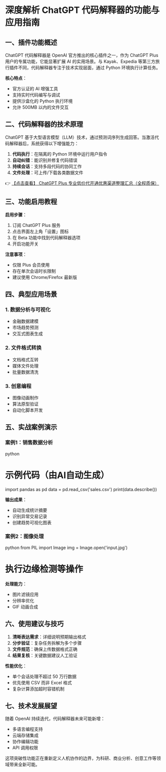 # 深度解析 ChatGPT 代码解释器的功能与应用指南

## 一、插件功能概述

ChatGPT 代码解释器是 OpenAI 官方推出的核心插件之一，作为 ChatGPT Plus 用户的专属功能，它能显著扩展 AI 的实用场景。与 Kayak、Expedia 等第三方旅行插件不同，代码解释器专注于技术实现层面，通过 Python 环境执行计算任务。

**核心特点**：
- 官方认证的 AI 增强工具
- 支持实时代码编写与调试
- 提供沙盒化的 Python 执行环境
- 允许 500MB 以内的文件交互

## 二、代码解释器的技术原理

ChatGPT 基于大型语言模型（LLM）技术，通过预测词序列生成回答。当激活代码解释器后，系统获得以下增强能力：

1. **代码执行**：在隔离的 Python 环境中运行用户指令
2. **自动纠错**：能识别并修复代码错误
3. **持续会话**：支持多段代码的协同工作
4. **文件处理**：可上传/下载各类数据文件

👉 [【点击查看】 ChatGPT Plus 专业低价代开通优惠渠道整理汇总（全程质保）](https://bit.ly/DaiKai)

## 三、功能启用教程

**启用步骤**：
1. 订阅 ChatGPT Plus 服务
2. 点击界面左上角「设置」图标
3. 在 Beta 功能中找到代码解释器选项
4. 开启功能开关

**注意事项**：
- 仅限 Plus 会员使用
- 存在单次会话时长限制
- 建议使用 Chrome/Firefox 最新版

## 四、典型应用场景

### 1. 数据分析与可视化
- 金融数据建模
- 市场趋势预测
- 交互式图表生成

### 2. 文件格式转换
- 文档格式互转
- 媒体文件处理
- 批量数据清洗

### 3. 创意编程
- 图像动画制作
- 算法原型验证
- 自动化脚本开发

## 五、实战案例演示

### 案例1：销售数据分析
python
# 示例代码（由AI自动生成）
import pandas as pd
data = pd.read_csv('sales.csv')
print(data.describe())

**输出成果**：
- 自动生成统计摘要
- 识别异常交易记录
- 创建趋势可视化图表

### 案例2：图像处理
python
from PIL import Image
img = Image.open('input.jpg')
# 执行边缘检测等操作

**处理能力**：
- 图片滤镜应用
- 分辨率优化
- GIF 动画合成

## 六、使用建议与技巧

1. **清晰表达需求**：详细说明预期输出格式
2. **分步验证**：复杂任务拆解为多个步骤
3. **文件规范**：确保上传数据格式正确
4. **结果复核**：关键数据建议人工验证

**性能优化**：
- 单个会话处理不超过 50 万行数据
- 优先使用 CSV 而非 Excel 格式
- 复杂计算添加超时容错机制

## 七、技术发展展望

随着 OpenAI 持续迭代，代码解释器未来可能新增：
- 多语言编程支持
- 云端存储集成
- 协作编辑功能
- API 调用权限

这项突破性功能正在重新定义人机协作的边界，为科研、商业分析、创意工作等领域带来全新可能。